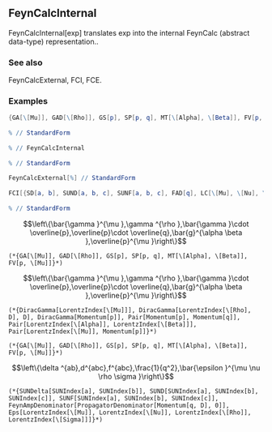 ##  FeynCalcInternal 

FeynCalcInternal[exp] translates exp into the internal FeynCalc (abstract data-type) representation..

###  See also 

FeynCalcExternal, FCI, FCE.

###  Examples 

```mathematica
{GA[\[Mu]], GAD[\[Rho]], GS[p], SP[p, q], MT[\[Alpha], \[Beta]], FV[p, \[Mu]]} 
 
% // StandardForm 
 
% // FeynCalcInternal 
 
% // StandardForm 
 
FeynCalcExternal[%] // StandardForm 
 
FCI[{SD[a, b], SUND[a, b, c], SUNF[a, b, c], FAD[q], LC[\[Mu], \[Nu], \[Rho], \[Sigma]]}] 
 
% // StandardForm
```

$$\left\{\bar{\gamma }^{\mu },\gamma ^{\rho },\bar{\gamma }\cdot \overline{p},\overline{p}\cdot \overline{q},\bar{g}^{\alpha \beta },\overline{p}^{\mu }\right\}$$

```
(*{GA[\[Mu]], GAD[\[Rho]], GS[p], SP[p, q], MT[\[Alpha], \[Beta]], FV[p, \[Mu]]}*)
```

$$\left\{\bar{\gamma }^{\mu },\gamma ^{\rho },\bar{\gamma }\cdot \overline{p},\overline{p}\cdot \overline{q},\bar{g}^{\alpha \beta },\overline{p}^{\mu }\right\}$$

```
(*{DiracGamma[LorentzIndex[\[Mu]]], DiracGamma[LorentzIndex[\[Rho], D], D], DiracGamma[Momentum[p]], Pair[Momentum[p], Momentum[q]], Pair[LorentzIndex[\[Alpha]], LorentzIndex[\[Beta]]], Pair[LorentzIndex[\[Mu]], Momentum[p]]}*)

(*{GA[\[Mu]], GAD[\[Rho]], GS[p], SP[p, q], MT[\[Alpha], \[Beta]], FV[p, \[Mu]]}*)
```

$$\left\{\delta ^{ab},d^{abc},f^{abc},\frac{1}{q^2},\bar{\epsilon }^{\mu \nu \rho \sigma }\right\}$$

```
(*{SUNDelta[SUNIndex[a], SUNIndex[b]], SUND[SUNIndex[a], SUNIndex[b], SUNIndex[c]], SUNF[SUNIndex[a], SUNIndex[b], SUNIndex[c]], FeynAmpDenominator[PropagatorDenominator[Momentum[q, D], 0]], Eps[LorentzIndex[\[Mu]], LorentzIndex[\[Nu]], LorentzIndex[\[Rho]], LorentzIndex[\[Sigma]]]}*)
```